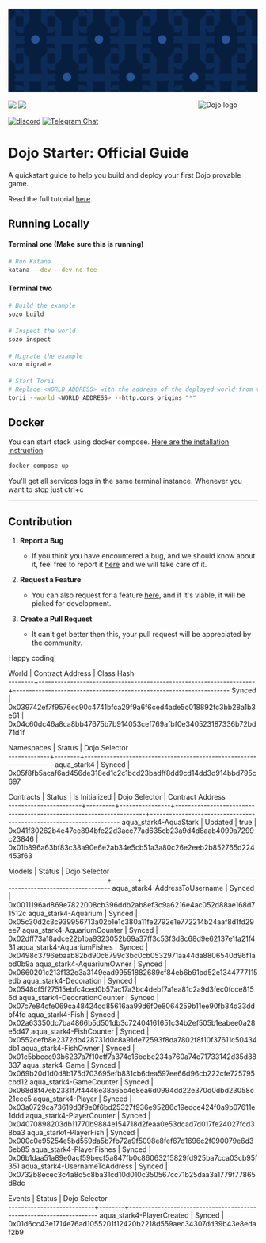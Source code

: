 ![Dojo Starter](./assets/cover.png)

<picture>
  <source media="(prefers-color-scheme: dark)" srcset=".github/mark-dark.svg">
  <img alt="Dojo logo" align="right" width="120" src=".github/mark-light.svg">
</picture>

<a href="https://x.com/ohayo_dojo">
<img src="https://img.shields.io/twitter/follow/dojostarknet?style=social"/>
</a>
<a href="https://github.com/dojoengine/dojo/stargazers">
<img src="https://img.shields.io/github/stars/dojoengine/dojo?style=social"/>
</a>

[![discord](https://img.shields.io/badge/join-dojo-green?logo=discord&logoColor=white)](https://discord.com/invite/dojoengine)
[![Telegram Chat][tg-badge]][tg-url]

[tg-badge]: https://img.shields.io/endpoint?color=neon&logo=telegram&label=chat&style=flat-square&url=https%3A%2F%2Ftg.sumanjay.workers.dev%2Fdojoengine
[tg-url]: https://t.me/dojoengine

# Dojo Starter: Official Guide

A quickstart guide to help you build and deploy your first Dojo provable game.

Read the full tutorial [here](https://dojoengine.org/tutorial/dojo-starter).

## Running Locally

#### Terminal one (Make sure this is running)

```bash
# Run Katana
katana --dev --dev.no-fee
```

#### Terminal two

```bash
# Build the example
sozo build

# Inspect the world
sozo inspect

# Migrate the example
sozo migrate

# Start Torii
# Replace <WORLD_ADDRESS> with the address of the deployed world from the previous step
torii --world <WORLD_ADDRESS> --http.cors_origins "*"
```

## Docker
You can start stack using docker compose. [Here are the installation instruction](https://docs.docker.com/engine/install/)

```bash
docker compose up
```
You'll get all services logs in the same terminal instance. Whenever you want to stop just ctrl+c

---

## Contribution

1. **Report a Bug**

    - If you think you have encountered a bug, and we should know about it, feel free to report it [here](https://github.com/dojoengine/dojo-starter/issues) and we will take care of it.

2. **Request a Feature**

    - You can also request for a feature [here](https://github.com/dojoengine/dojo-starter/issues), and if it's viable, it will be picked for development.

3. **Create a Pull Request**
    - It can't get better then this, your pull request will be appreciated by the community.

Happy coding!

World  | Contract Address                                                   | Class Hash                                                         
--------+--------------------------------------------------------------------+--------------------------------------------------------------------
 Synced | 0x039742ef7f9576ec90c4741bfca29f9a6f6ced4ade5c018892fc3bb28a1b3e61 | 0x04c60dc46a8ca8bb47675b7b914053cef769afbf0e340523187336b72bd71d1f 

 Namespaces  | Status | Dojo Selector                                                      
-------------+--------+--------------------------------------------------------------------
 aqua_stark4 | Synced | 0x05f8fb5acaf6ad456de318ed1c2c1bcd23badff8dd9cd14dd3d914bbd795c697 

 Contracts             | Status  | Is Initialized | Dojo Selector                                                      | Contract Address                                                   
-----------------------+---------+----------------+--------------------------------------------------------------------+--------------------------------------------------------------------
 aqua_stark4-AquaStark | Updated | true           | 0x041f30262b4e47ee894bfe22d3acc77ad635cb23a9d4d8aab4099a7299c23846 | 0x01b896a63bf83c38a90e6e2ab34e5cb51a3a80c26e2eeb2b852765d224453f63 

 Models                        | Status | Dojo Selector                                                      
-------------------------------+--------+--------------------------------------------------------------------
 aqua_stark4-AddressToUsername | Synced | 0x0011196ad869e7822008cb396ddb2ab8ef3c9a6216e4ac052d88ae168d71512c 
 aqua_stark4-Aquarium          | Synced | 0x05c30d2c3c939956713a02b1e1c380a11fe2792e1e772214b24aaf8d1fd29ee7 
 aqua_stark4-AquariumCounter   | Synced | 0x02dff73a18adce22b1ba9323052b69a37ff3c53f3d8c68d9e62137e1fa21f431 
 aqua_stark4-AquariumFishes    | Synced | 0x0498c3796ebaab82bd90c6799c3bc0cb0532971aa44da8806540d96f1abd0b9a 
 aqua_stark4-AquariumOwner     | Synced | 0x0660201c213f132e3a3149ead99551882689cf84eb6b91bd52e1344777115edb 
 aqua_stark4-Decoration        | Synced | 0x0548cf5f27515ebfc4ced0b57ac17a3bc4debf7a1ea81c2a9d3fec0fcce8156d 
 aqua_stark4-DecorationCounter | Synced | 0x07c7e84cfe069ca48424cd85616aa99d6f0e8064259b11ee90fb34d33ddbf4fd 
 aqua_stark4-Fish              | Synced | 0x02a63350dc7ba4866b5d501db3c72404161651c34b2ef505b1eabee0a28e5d47 
 aqua_stark4-FishCounter       | Synced | 0x0552cefb8e2372db428731d0c8a91de72593f8da7802f8f10f37611c50434db1 
 aqua_stark4-FishOwner         | Synced | 0x01c5bbccc93b6237a7f10cff7a374e16bdbe234a760a74e71733142d35d88337 
 aqua_stark4-Game              | Synced | 0x069b20d1d0d8b175d703695efb831cb6dea597ee66d96cb222cfe725795cbd12 
 aqua_stark4-GameCounter       | Synced | 0x068d8f47eb2331f7f4446e38a65c4e8ea6d0994dd22e370d0dbd23058c21ece5 
 aqua_stark4-Player            | Synced | 0x03a0729ca73619d3f9e0f6bd25327f936e95286c19edce424f0a9b07611e1ddd 
 aqua_stark4-PlayerCounter     | Synced | 0x04070898203db11770b9884e154718d2feaa0e53dcad7d017fe24027fcd38ba3 
 aqua_stark4-PlayerFish        | Synced | 0x000c0e95254e5bd559da5b7fb72a9f5098e8fef67d1696c2f090079e6d36eb85 
 aqua_stark4-PlayerFishes      | Synced | 0x06b1daa51a89e0acf59becf5a847fb0c86063215829fd925ba7cca03cb95f351 
 aqua_stark4-UsernameToAddress | Synced | 0x0732b8ecec3c4a8d5c8ba31cd10d010c350567cc71b25daa3a1779f77865d8dc 

 Events                    | Status | Dojo Selector                                                      
---------------------------+--------+--------------------------------------------------------------------
 aqua_stark4-PlayerCreated | Synced | 0x01d6cc43e1714e76ad1055201f12420b2218d559aec34307dd39b43e8edaf2b9 
